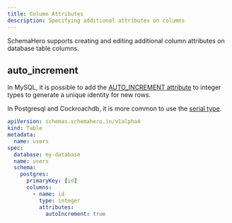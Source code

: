 ```yaml
---
title: Column Attributes
description: Specifying additional attributes on columns
---
```


SchemaHero supports creating and editing additional column attributes on database table columns.

## auto_increment

In MySQL, it is possible to add the [AUTO_INCREMENT attribute](https://dev.mysql.com/doc/refman/8.0/en/example-auto-increment.html) to integer types to generate a unique identity for new rows.

 In Postgresql and Cockroachdb, it is more common to use the [serial type](https://schemahero.io/databases/postgres/column-types/).

```yaml
apiVersion: schemas.schemahero.io/v1alpha4
kind: Table
metadata:
  name: users
spec:
  database: my-database
  name: users
  schema:
    postgres:
      primaryKey: [id]
      columns:
        - name: id
          type: integer
          attributes:
            autoIncrement: true
```
